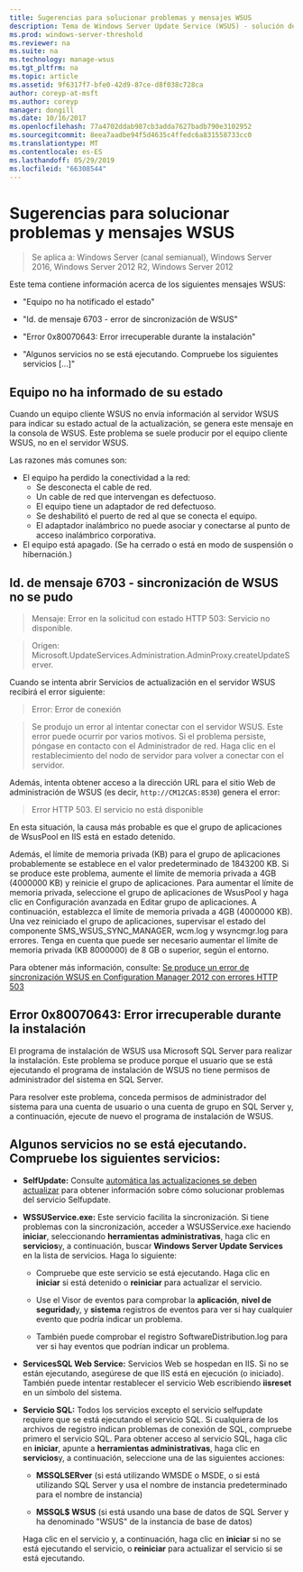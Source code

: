 ```yaml
---
title: Sugerencias para solucionar problemas y mensajes WSUS
description: Tema de Windows Server Update Service (WSUS) - solución de problemas mediante mensajes WSUS
ms.prod: windows-server-threshold
ms.reviewer: na
ms.suite: na
ms.technology: manage-wsus
ms.tgt_pltfrm: na
ms.topic: article
ms.assetid: 9f6317f7-bfe0-42d9-87ce-d8f038c728ca
author: coreyp-at-msft
ms.author: coreyp
manager: dongill
ms.date: 10/16/2017
ms.openlocfilehash: 77a4702ddab987cb3adda7627badb790e3102952
ms.sourcegitcommit: 8eea7aadbe94f5d4635c4ffedc6a831558733cc0
ms.translationtype: MT
ms.contentlocale: es-ES
ms.lasthandoff: 05/29/2019
ms.locfileid: "66308544"
---
```

# <a name="wsus-messages-and-troubleshooting-tips"></a>Sugerencias para solucionar problemas y mensajes WSUS

>Se aplica a: Windows Server (canal semianual), Windows Server 2016, Windows Server 2012 R2, Windows Server 2012

Este tema contiene información acerca de los siguientes mensajes WSUS:

-   "Equipo no ha notificado el estado"

-   "Id. de mensaje 6703 - error de sincronización de WSUS"

-   "Error 0x80070643: Error irrecuperable durante la instalación"

-   "Algunos servicios no se está ejecutando. Compruebe los siguientes servicios [...]"

## <a name="computer-has-not-reported-status"></a>Equipo no ha informado de su estado
Cuando un equipo cliente WSUS no envía información al servidor WSUS para indicar su estado actual de la actualización, se genera este mensaje en la consola de WSUS. Este problema se suele producir por el equipo cliente WSUS, no en el servidor WSUS.

Las razones más comunes son:

-   El equipo ha perdido la conectividad a la red:
    -   Se desconecta el cable de red.
    -   Un cable de red que intervengan es defectuoso.
    -   El equipo tiene un adaptador de red defectuoso.
    -   Se deshabilitó el puerto de red al que se conecta el equipo.
    -   El adaptador inalámbrico no puede asociar y conectarse al punto de acceso inalámbrico corporativa.
-   El equipo está apagado. (Se ha cerrado o está en modo de suspensión o hibernación.)

## <a name="message-id-6703---wsus-synchronization-failed"></a>Id. de mensaje 6703 - sincronización de WSUS no se pudo
> Mensaje: Error en la solicitud con estado HTTP 503: Servicio no disponible.

> Origen: Microsoft.UpdateServices.Administration.AdminProxy.createUpdateServer.

Cuando se intenta abrir Servicios de actualización en el servidor WSUS recibirá el error siguiente:

> Error: Error de conexión

> Se produjo un error al intentar conectar con el servidor WSUS. Este error puede ocurrir por varios motivos. Si el problema persiste, póngase en contacto con el Administrador de red. Haga clic en el restablecimiento del nodo de servidor para volver a conectar con el servidor.

Además, intenta obtener acceso a la dirección URL para el sitio Web de administración de WSUS (es decir, `http://CM12CAS:8530`) genera el error:

> Error HTTP 503. El servicio no está disponible

En esta situación, la causa más probable es que el grupo de aplicaciones de WsusPool en IIS está en estado detenido.

Además, el límite de memoria privada (KB) para el grupo de aplicaciones probablemente se establece en el valor predeterminado de 1843200 KB. Si se produce este problema, aumente el límite de memoria privada a 4GB (4000000 KB) y reinicie el grupo de aplicaciones. Para aumentar el límite de memoria privada, seleccione el grupo de aplicaciones de WsusPool y haga clic en Configuración avanzada en Editar grupo de aplicaciones. A continuación, establezca el límite de memoria privada a 4GB (4000000 KB). Una vez reiniciado el grupo de aplicaciones, supervisar el estado del componente SMS_WSUS_SYNC_MANAGER, wcm.log y wsyncmgr.log para errores. Tenga en cuenta que puede ser necesario aumentar el límite de memoria privada (KB 8000000) de 8 GB o superior, según el entorno.

Para obtener más información, consulte: [Se produce un error de sincronización WSUS en Configuration Manager 2012 con errores HTTP 503](http://blogs.technet.com/b/sus/archive/2015/03/23/configmgr-2012-support-tip-wsus-sync-fails-with-http-503-errors.aspx)

## <a name="error-0x80070643-fatal-error-during-installation"></a>Error 0x80070643: Error irrecuperable durante la instalación
El programa de instalación de WSUS usa Microsoft SQL Server para realizar la instalación. Este problema se produce porque el usuario que se está ejecutando el programa de instalación de WSUS no tiene permisos de administrador del sistema en SQL Server.

Para resolver este problema, conceda permisos de administrador del sistema para una cuenta de usuario o una cuenta de grupo en SQL Server y, a continuación, ejecute de nuevo el programa de instalación de WSUS.

## <a name="some-services-are-not-running-check-the-following-services"></a>Algunos servicios no se está ejecutando. Compruebe los siguientes servicios:

- **SelfUpdate:** Consulte [automática las actualizaciones se deben actualizar](https://technet.microsoft.com/library/cc708554(v=ws.10).aspx) para obtener información sobre cómo solucionar problemas del servicio Selfupdate.

- **WSSUService.exe:** Este servicio facilita la sincronización. Si tiene problemas con la sincronización, acceder a WSUSService.exe haciendo **iniciar**, seleccionando **herramientas administrativas**, haga clic en **servicios**y, a continuación, buscar **Windows Server Update Services** en la lista de servicios. Haga lo siguiente:
    
    -   Compruebe que este servicio se está ejecutando. Haga clic en **iniciar** si está detenido o **reiniciar** para actualizar el servicio.
    
    -   Use el Visor de eventos para comprobar la **aplicación**, **nivel de seguridad**y, y **sistema** registros de eventos para ver si hay cualquier evento que podría indicar un problema.
    
    -   También puede comprobar el registro SoftwareDistribution.log para ver si hay eventos que podrían indicar un problema.

- **ServicesSQL Web Service:** Servicios Web se hospedan en IIS. Si no se están ejecutando, asegúrese de que IIS está en ejecución (o iniciado). También puede intentar restablecer el servicio Web escribiendo **iisreset** en un símbolo del sistema.

- **Servicio SQL:** Todos los servicios excepto el servicio selfupdate requiere que se está ejecutando el servicio SQL. Si cualquiera de los archivos de registro indican problemas de conexión de SQL, compruebe primero el servicio SQL. Para obtener acceso al servicio SQL, haga clic en **iniciar**, apunte a **herramientas administrativas**, haga clic en **servicios**y, a continuación, seleccione una de las siguientes acciones:
    
    -   **MSSQLSERver** (si está utilizando WMSDE o MSDE, o si está utilizando SQL Server y usa el nombre de instancia predeterminado para el nombre de instancia)
    
    -   **MSSQL$ WSUS** (si está usando una base de datos de SQL Server y ha denominado "WSUS" de la instancia de base de datos)
    
    Haga clic en el servicio y, a continuación, haga clic en **iniciar** si no se está ejecutando el servicio, o **reiniciar** para actualizar el servicio si se está ejecutando.
